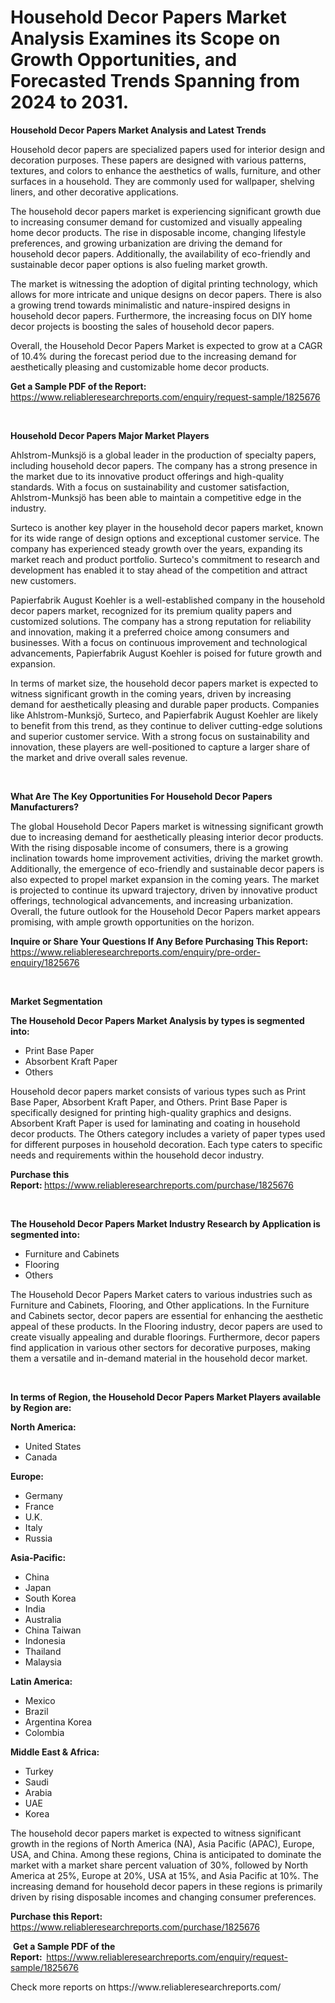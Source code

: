 <p><h1>Household Decor Papers Market Analysis Examines its Scope on Growth Opportunities, and Forecasted Trends Spanning from 2024 to 2031.</h1></p><p><strong>Household Decor Papers Market Analysis and Latest Trends</strong></p>
<p><p>Household decor papers are specialized papers used for interior design and decoration purposes. These papers are designed with various patterns, textures, and colors to enhance the aesthetics of walls, furniture, and other surfaces in a household. They are commonly used for wallpaper, shelving liners, and other decorative applications.</p><p>The household decor papers market is experiencing significant growth due to increasing consumer demand for customized and visually appealing home decor products. The rise in disposable income, changing lifestyle preferences, and growing urbanization are driving the demand for household decor papers. Additionally, the availability of eco-friendly and sustainable decor paper options is also fueling market growth.</p><p>The market is witnessing the adoption of digital printing technology, which allows for more intricate and unique designs on decor papers. There is also a growing trend towards minimalistic and nature-inspired designs in household decor papers. Furthermore, the increasing focus on DIY home decor projects is boosting the sales of household decor papers.</p><p>Overall, the Household Decor Papers Market is expected to grow at a CAGR of 10.4% during the forecast period due to the increasing demand for aesthetically pleasing and customizable home decor products.</p></p>
<p><strong>Get a Sample PDF of the Report:&nbsp;</strong> <a href="https://www.reliableresearchreports.com/enquiry/request-sample/1825676">https://www.reliableresearchreports.com/enquiry/request-sample/1825676</a></p>
<p>&nbsp;</p>
<p><strong>Household Decor Papers Major Market Players</strong></p>
<p><p>Ahlstrom-Munksjö is a global leader in the production of specialty papers, including household decor papers. The company has a strong presence in the market due to its innovative product offerings and high-quality standards. With a focus on sustainability and customer satisfaction, Ahlstrom-Munksjö has been able to maintain a competitive edge in the industry.</p><p>Surteco is another key player in the household decor papers market, known for its wide range of design options and exceptional customer service. The company has experienced steady growth over the years, expanding its market reach and product portfolio. Surteco's commitment to research and development has enabled it to stay ahead of the competition and attract new customers.</p><p>Papierfabrik August Koehler is a well-established company in the household decor papers market, recognized for its premium quality papers and customized solutions. The company has a strong reputation for reliability and innovation, making it a preferred choice among consumers and businesses. With a focus on continuous improvement and technological advancements, Papierfabrik August Koehler is poised for future growth and expansion.</p><p>In terms of market size, the household decor papers market is expected to witness significant growth in the coming years, driven by increasing demand for aesthetically pleasing and durable paper products. Companies like Ahlstrom-Munksjö, Surteco, and Papierfabrik August Koehler are likely to benefit from this trend, as they continue to deliver cutting-edge solutions and superior customer service. With a strong focus on sustainability and innovation, these players are well-positioned to capture a larger share of the market and drive overall sales revenue.</p></p>
<p>&nbsp;</p>
<p><strong>What Are The Key Opportunities For Household Decor Papers Manufacturers?</strong></p>
<p><p>The global Household Decor Papers market is witnessing significant growth due to increasing demand for aesthetically pleasing interior decor products. With the rising disposable income of consumers, there is a growing inclination towards home improvement activities, driving the market growth. Additionally, the emergence of eco-friendly and sustainable decor papers is also expected to propel market expansion in the coming years. The market is projected to continue its upward trajectory, driven by innovative product offerings, technological advancements, and increasing urbanization. Overall, the future outlook for the Household Decor Papers market appears promising, with ample growth opportunities on the horizon.</p></p>
<p><strong>Inquire or Share Your Questions If Any Before Purchasing This Report:</strong> <a href="https://www.reliableresearchreports.com/enquiry/pre-order-enquiry/1825676">https://www.reliableresearchreports.com/enquiry/pre-order-enquiry/1825676</a></p>
<p>&nbsp;</p>
<p><strong>Market Segmentation</strong></p>
<p><strong>The Household Decor Papers Market Analysis by types is segmented into:</strong></p>
<p><ul><li>Print Base Paper</li><li>Absorbent Kraft Paper</li><li>Others</li></ul></p>
<p><p>Household decor papers market consists of various types such as Print Base Paper, Absorbent Kraft Paper, and Others. Print Base Paper is specifically designed for printing high-quality graphics and designs. Absorbent Kraft Paper is used for laminating and coating in household decor products. The Others category includes a variety of paper types used for different purposes in household decoration. Each type caters to specific needs and requirements within the household decor industry.</p></p>
<p><strong>Purchase this Report:&nbsp;</strong><a href="https://www.reliableresearchreports.com/purchase/1825676">https://www.reliableresearchreports.com/purchase/1825676</a></p>
<p>&nbsp;</p>
<p><strong>The Household Decor Papers Market Industry Research by Application is segmented into:</strong></p>
<p><ul><li>Furniture and Cabinets</li><li>Flooring</li><li>Others</li></ul></p>
<p><p>The Household Decor Papers Market caters to various industries such as Furniture and Cabinets, Flooring, and Other applications. In the Furniture and Cabinets sector, decor papers are essential for enhancing the aesthetic appeal of these products. In the Flooring industry, decor papers are used to create visually appealing and durable floorings. Furthermore, decor papers find application in various other sectors for decorative purposes, making them a versatile and in-demand material in the household decor market.</p></p>
<p>&nbsp;</p>
<p><strong>In terms of Region, the Household Decor Papers Market Players available by Region are:</strong></p>
<p>
    <p> <strong> North America: </strong>
        <ul>
            <li>United States</li>
            <li>Canada</li>
        </ul>
        </p> 
    <p> <strong> Europe: </strong>
        <ul>
            <li>Germany</li>
            <li>France</li>
            <li>U.K.</li>
            <li>Italy</li>
            <li>Russia</li>
        </ul>
        </p> 
    <p> <strong> Asia-Pacific: </strong>
        <ul>
            <li>China</li>
            <li>Japan</li>
            <li>South Korea</li>
            <li>India</li>
            <li>Australia</li>
            <li>China Taiwan</li>
            <li>Indonesia</li>
            <li>Thailand</li>
            <li>Malaysia</li>
        </ul>
        </p> 
    <p> <strong> Latin America: </strong>
        <ul>
            <li>Mexico</li>
            <li>Brazil</li>
            <li>Argentina Korea</li>
            <li>Colombia</li>
        </ul>
        </p> 
    <p> <strong> Middle East & Africa: </strong>
        <ul>
            <li>Turkey</li>
            <li>Saudi</li>
            <li>Arabia</li>
            <li>UAE</li>
            <li>Korea</li>
        </ul>
    </p>
    </p>
<p><p>The household decor papers market is expected to witness significant growth in the regions of North America (NA), Asia Pacific (APAC), Europe, USA, and China. Among these regions, China is anticipated to dominate the market with a market share percent valuation of 30%, followed by North America at 25%, Europe at 20%, USA at 15%, and Asia Pacific at 10%. The increasing demand for household decor papers in these regions is primarily driven by rising disposable incomes and changing consumer preferences.</p></p>
<p><strong>Purchase this Report: </strong><a href="https://www.reliableresearchreports.com/purchase/1825676">https://www.reliableresearchreports.com/purchase/1825676</a></p>
<p>&nbsp;<strong>Get a Sample PDF of the Report:&nbsp;&nbsp;</strong><a href="https://www.reliableresearchreports.com/enquiry/request-sample/1825676">https://www.reliableresearchreports.com/enquiry/request-sample/1825676</a></p>
<p><strong></strong></p>
<p>Check more reports on https://www.reliableresearchreports.com/</p>